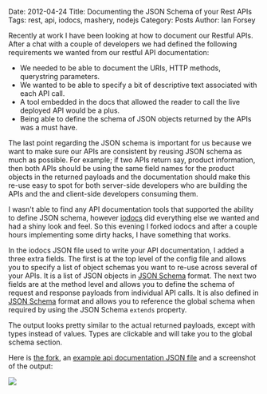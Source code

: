 Date: 2012-04-24
Title: Documenting the JSON Schema of your Rest APIs 
Tags: rest, api, iodocs, mashery, nodejs 
Category: Posts
Author: Ian Forsey

Recently at work I have been looking at how to document our Restful APIs. After a chat with a couple of developers we had defined the following requirements we wanted from our restful API documentation:
 
 * We needed to be able to document the URIs, HTTP methods, querystring parameters.
 * We wanted to be able to specify a bit of descriptive text associated with each API call.
 * A tool embedded in the docs that allowed the reader to call the live deployed API would be a plus.
 * Being able to define the schema of JSON objects returned by the APIs was a must have.

The last point regarding the JSON schema is important for us because we want to make sure our APIs are consistent by reusing JSON schema as much as possible. For example; if two APIs return say, product information, then both APIs should be using the same field names for the product objects in the returned payloads and the documentation should make this re-use easy to spot for both server-side developers who are building the APIs and the and client-side developers consuming them. 

I wasn't able to find any API documentation tools that supported the ability to define JSON schema, however [iodocs](https://github.com/mashery/iodocs) did everything else we wanted and had a shiny look and feel. So this evening I forked iodocs and after a couple hours implementing some dirty hacks, I have something that works. 

In the iodocs JSON file used to write your API documentation, I added a three extra fields. The first is at the top level of the config file and allows you to specify a list of object schemas you want to re-use across several of your APIs. It is a list of JSON objects in [JSON Schema](http://en.wikipedia.org/wiki/JSON#Schema) format. The next two fields are at the method level and allows you to define the schema of request and response payloads from individual API calls. It is also defined in [JSON Schema](http://en.wikipedia.org/wiki/JSON#Schema) format and allows you to reference the global schema when required by using the JSON Schema `extends` property.

The output looks pretty similar to the actual returned payloads, except with types instead of values. Types are clickable and will take you to the global schema section. 

Here is [the fork](https://github.com/theon/iodocs), an [example api documentation JSON file](https://github.com/theon/iodocs/blob/master/public/data/zoo.json) and a screenshot of the output:

<div class="central-section">
    <img src="https://lh5.googleusercontent.com/-HPjmeWGOprU/T5iNFrlWEvI/AAAAAAAACcA/hN6dyUlNc28/s732/iodocs-json-schema2.png" />
</div>